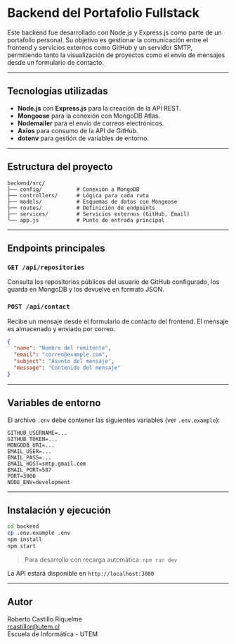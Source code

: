 
# Backend del Portafolio Fullstack

Este backend fue desarrollado con Node.js y Express.js como parte de un portafolio personal. Su objetivo es gestionar la comunicación entre el frontend y servicios externos como GitHub y un servidor SMTP, permitiendo tanto la visualización de proyectos como el envío de mensajes desde un formulario de contacto.

---

## Tecnologías utilizadas

- **Node.js** con **Express.js** para la creación de la API REST.
- **Mongoose** para la conexión con MongoDB Atlas.
- **Nodemailer** para el envío de correos electrónicos.
- **Axios** para consumo de la API de GitHub.
- **dotenv** para gestión de variables de entorno.

---

## Estructura del proyecto

```
backend/src/
├── config/           # Conexión a MongoDB
├── controllers/      # Lógica para cada ruta
├── models/           # Esquemas de datos con Mongoose
├── routes/           # Definición de endpoints
├── services/         # Servicios externos (GitHub, Email)
└── app.js            # Punto de entrada principal
```

---

## Endpoints principales

### `GET /api/repositories`
Consulta los repositorios públicos del usuario de GitHub configurado, los guarda en MongoDB y los devuelve en formato JSON.

### `POST /api/contact`
Recibe un mensaje desde el formulario de contacto del frontend. El mensaje es almacenado y enviado por correo.

```json
{
  "name": "Nombre del remitente",
  "email": "correo@example.com",
  "subject": "Asunto del mensaje",
  "message": "Contenido del mensaje"
}
```

---

## Variables de entorno

El archivo `.env` debe contener las siguientes variables (ver `.env.example`):

```env
GITHUB_USERNAME=...
GITHUB_TOKEN=...
MONGODB_URI=...
EMAIL_USER=...
EMAIL_PASS=...
EMAIL_HOST=smtp.gmail.com
EMAIL_PORT=587
PORT=3000
NODE_ENV=development
```

---

## Instalación y ejecución

```bash
cd backend
cp .env.example .env
npm install
npm start
```

> Para desarrollo con recarga automática: `npm run dev`

La API estará disponible en `http://localhost:3000`

---

## Autor

Roberto Castillo Riquelme  
rcastillor@utem.cl  
Escuela de Informática - UTEM

